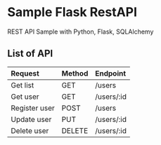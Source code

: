 # Sample Flask RestAPI

REST API Sample with Python, Flask, SQLAlchemy

## List of API
|Request|Method|Endpoint|
|:---|:------|:---------|
|Get list|GET|/users|
|Get user|GET|/users/:id|
|Register user|POST|/users|
|Update user|PUT|/users/:id|
|Delete user|DELETE|/users/:id|